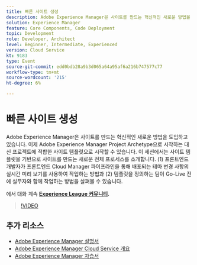```yaml
---
title: 빠른 사이트 생성
description: Adobe Experience Manager은 사이트를 만드는 혁신적인 새로운 방법을 도입하고 있습니다. 이제 Adobe Experience Manager Project Archetype으로 시작하는 대신 프로젝트에 적합한 사이트 템플릿으로 시작할 수 있습니다. 이 세션에서는 사이트 템플릿을 기반으로 사이트를 만드는 새로운 전체 프로세스를 소개합니다. (1) 프론트엔드 개발자가 프론트엔드 Cloud Manager 파이프라인을 통해 배포되는 테마 변경 사항의 실시간 미리 보기를 사용하여 작업하는 방법과 (2) 템플릿을 정의하는 팀이 Go-Live 전에 실무자와 함께 작업하는 방법을 살펴볼 수 있습니다.
solution: Experience Manager
feature: Core Components, Code Deployment
topic: Development
role: Developer, Architect
level: Beginner, Intermediate, Experienced
version: Cloud Service
kt: 9183
type: Event
source-git-commit: edd0bdb28a9b3d065a64a95af6a216b747577c77
workflow-type: tm+mt
source-wordcount: '215'
ht-degree: 6%

---
```


# 빠른 사이트 생성

Adobe Experience Manager은 사이트를 만드는 혁신적인 새로운 방법을 도입하고 있습니다. 이제 Adobe Experience Manager Project Archetype으로 시작하는 대신 프로젝트에 적합한 사이트 템플릿으로 시작할 수 있습니다. 이 세션에서는 사이트 템플릿을 기반으로 사이트를 만드는 새로운 전체 프로세스를 소개합니다. (1) 프론트엔드 개발자가 프론트엔드 Cloud Manager 파이프라인을 통해 배포되는 테마 변경 사항의 실시간 미리 보기를 사용하여 작업하는 방법과 (2) 템플릿을 정의하는 팀이 Go-Live 전에 실무자와 함께 작업하는 방법을 살펴볼 수 있습니다.

에서 대화 계속 **[Experience League 커뮤니티](https://adobe.ly/2Y4sJMf)**.

>[!VIDEO](https://video.tv.adobe.com/v/337721/?quality=12&learn=on&hidetitle=true)

## 추가 리소스

- [Adobe Experience Manager 설명서](https://experienceleague.adobe.com/docs/experience-manager-cloud-service.html)
- [Adobe Experience Manager Cloud Service 개요](https://experienceleague.adobe.com/docs/experience-manager-cloud-service/overview/home.html)
- [Adobe Experience Manager 자습서](https://experienceleague.adobe.com/docs/experience-manager-tutorials.html)
